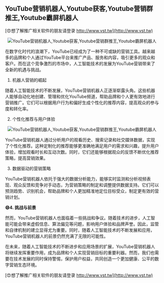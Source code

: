 ## **YouTube营销机器人,Youtube获客,Youtube营销群推王,Youtube霸屏机器人**

[😍想了解推广相关软件的朋友请登录 http://www.vst.tw](http://www.vst.tw)

 <center><img src="https://vst.tw/MP4/tuiguang/png/6.png" alt="YouTube营销机器人,Youtube获客,Youtube营销群推王,Youtube霸屏机器人"></center>

在数字化时代的浪潮下，YouTube已经成为了一种不可或缺的营销工具。越来越多的品牌和个人通过YouTube平台来推广产品、服务和内容，吸引更多的观众和客户。而在这个竞争激烈的市场中，人工智能技术的发展为YouTube营销带来了全新的机遇与挑战。

1. 机器人营销的崛起

随着人工智能技术的不断发展，YouTube营销机器人正逐渐崭露头角。这些机器人能够自动化地创建、管理和优化YouTube频道，帮助品牌和个人更有效地进行营销推广。它们可以根据用户行为和偏好生成个性化的推荐内容，提高观众的参与度和转化率。

2. 个性化推荐与用户体验

 <center><img src="https://vst.tw/MP4/tuiguang/png/0.png" alt="YouTube营销机器人,Youtube获客,Youtube营销群推王,Youtube霸屏机器人"></center>

YouTube营销机器人通过分析用户的观看历史、搜索记录和社交媒体数据，实现了个性化推荐。这种定制化的推荐能够更准确地满足用户的需求和兴趣，提升用户体验，增加观看时长和互动次数。同时，它们还能够根据观众的反馈不断优化推荐策略，提高营销效果。

3. 数据驱动的营销策略

YouTube营销机器人依托于强大的数据分析能力，能够实时监测和分析视频表现、观众反馈和竞争对手动态，为营销策略的制定和调整提供数据支持。它们可以预测趋势、识别机会，帮助品牌和个人更加精准地定位目标受众，制定更有效的营销计划。

**😄4. 挑战与前景**

然而，YouTube营销机器人也面临着一些挑战和争议。随着技术的进步，人工智能可能会带来虚假信息、算法偏见等问题，影响用户体验和品牌声誉。因此，监管和自律机制的建立显得尤为重要。同时，随着人工智能技术的不断发展和应用，YouTube营销机器人的前景仍然充满了无限的可能性。

在未来，随着人工智能技术的不断进步和应用场景的扩展，YouTube营销机器人将继续发挥重要作用，成为品牌和个人实现营销目标的重要利器。然而，我们也需要在技术发展的同时保持警惕，保护用户权益，共同创造一个更加健康、公平的数字营销生态环境。

[😍想了解推广相关软件的朋友请登录 http://www.vst.tw](http://www.vst.tw)



